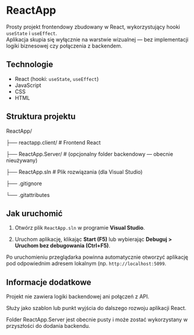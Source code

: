 # ReactApp

Prosty projekt frontendowy zbudowany w React, wykorzystujący hooki `useState` i `useEffect`.  
Aplikacja skupia się wyłącznie na warstwie wizualnej — bez implementacji logiki biznesowej czy połączenia z backendem.

## Technologie

- React (hooki: `useState`, `useEffect`)
- JavaScript
- CSS
- HTML

## Struktura projektu

ReactApp/

├── reactapp.client/ # Frontend React

├── ReactApp.Server/ # (opcjonalny folder backendowy — obecnie nieużywany)

├── ReactApp.sln # Plik rozwiązania (dla Visual Studio)

├── .gitignore

└── .gitattributes



## Jak uruchomić

1. Otwórz plik `ReactApp.sln` w programie **Visual Studio**.

2. Uruchom aplikację, klikając **Start (F5)** lub wybierając **Debuguj > Uruchom bez debugowania (Ctrl+F5)**.

Po uruchomieniu przeglądarka powinna automatycznie otworzyć aplikację pod odpowiednim adresem lokalnym (np. `http://localhost:5099`.


## Informacje dodatkowe
Projekt nie zawiera logiki backendowej ani połączeń z API.

Służy jako szablon lub punkt wyjścia do dalszego rozwoju aplikacji React.

Folder ReactApp.Server jest obecnie pusty i może zostać wykorzystany w przyszłości do dodania backendu.
